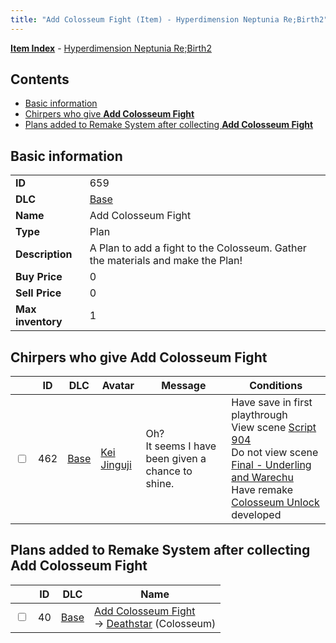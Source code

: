 ```yaml
---
title: "Add Colosseum Fight (Item) - Hyperdimension Neptunia Re;Birth2"
---
```


[**Item Index**](/neptunia/rb2/item/index.html) - [Hyperdimension Neptunia Re;Birth2](/neptunia/rb2)

## Contents

- [Basic information](#basic-information)
- [Chirpers who give **Add Colosseum Fight**](#chirpers-who-give-add-colosseum-fight)
- [Plans added to Remake System after collecting **Add Colosseum Fight**](#plans-added-to-remake-system-after-collecting-add-colosseum-fight)

## Basic information

|   |   |
| -- | -- |
| **ID** | 659 |
| **DLC** | [Base](/neptunia/rb2/dlc/0-base.html) |
| **Name** | Add Colosseum Fight |
| **Type** | Plan |
| **Description** | A Plan to add a fight to the Colosseum. Gather the materials and make the Plan! |
| **Buy Price** | 0 |
| **Sell Price** | 0 |
| **Max inventory** | 1 |

## Chirpers who give **Add Colosseum Fight**

|    | ID | DLC | Avatar | Message | Conditions |
| -- | -- | --- | ------ | ------- | ---------- |
| <input type="checkbox" id="rb2-chirper-event-0-462" class="trackbox" /> | 462 | [Base](/neptunia/rb2/dlc/0-base.html) | [Kei Jinguji](/neptunia/rb2/avatar/0-45-kei-jinguji.html) | Oh?<br />It seems I have been given a chance to shine. | Have save in first playthrough<br />View scene [Script 904](/neptunia/rb2/scene/0-904-script-904.html)<br />Do not view scene [Final - Underling and Warechu](/neptunia/rb2/scene/0-468-final-underling-and-warechu.html)<br />Have remake [Colosseum Unlock](/neptunia/rb2/remake/0-18-colosseum-unlock.html) developed |

## Plans added to Remake System after collecting **Add Colosseum Fight**

|    | ID | DLC | Name |
| -- | -- | --- | ---- |
| <input type="checkbox" id="rb2-remake-0-40" class="trackbox" /> | 40 | [Base](/neptunia/rb2/dlc/0-base.html) | [Add Colosseum Fight](/neptunia/rb2/remake/0-40-add-colosseum-fight.html)<br />→ [Deathstar](/neptunia/rb2/colosseum/0-2066-deathstar.html) (Colosseum) |